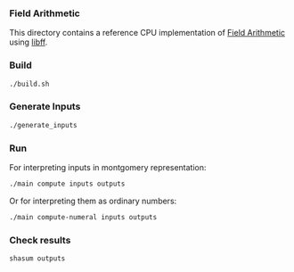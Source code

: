 ### Field Arithmetic

This directory contains a reference CPU implementation of 
[Field Arithmetic](https://codaprotocol.github.io/snark-challenge/problem-01-Field%20arithmetic.html) 
using [libff](README-libff.md).


### Build
``` bash
./build.sh
```

### Generate Inputs
``` bash
./generate_inputs
```

### Run
For interpreting inputs in montgomery representation:
``` bash
./main compute inputs outputs
```
Or for interpreting them as ordinary numbers:
``` bash
./main compute-numeral inputs outputs
```

### Check results
``` bash
shasum outputs
```

